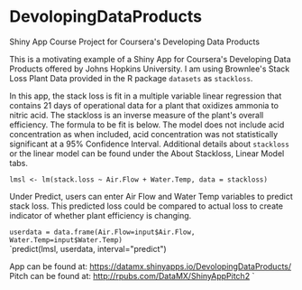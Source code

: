 # DevolopingDataProducts
Shiny App Course Project for Coursera's Developing Data Products

This is a motivating example of a Shiny App for Coursera's Developing Data Products offered by Johns Hopkins University.
I am using Brownlee's Stack Loss Plant Data provided in the R package `datasets` as `stackloss`.  

In this app, the stack loss is fit in a multiple variable linear regression that contains 21 days of operational data for a plant that oxidizes ammonia to nitric acid.  The stackloss is an inverse measure of the plant's overall efficiency.  The formula to be fit is below.  The model does not include acid concentration as when included, acid concentration was not statistically significant at a 95% Confidence Interval.  Additional details about `stackloss` or the linear model can be found under the About Stackloss, Linear Model tabs.

```{r, echo = TRUE}
lmsl <- lm(stack.loss ~ Air.Flow + Water.Temp, data = stackloss)
```

Under Predict, users can enter Air Flow and Water Temp variables to predict stack loss.  This predicted loss could be compared to actual loss to create indicator of whether plant efficiency is changing.

`userdata = data.frame(Air.Flow=input$Air.Flow, Water.Temp=input$Water.Temp)`  
`predict(lmsl, userdata, interval="predict")

App can be found at:
https://datamx.shinyapps.io/DevolopingDataProducts/
Pitch can be found at:
http://rpubs.com/DataMX/ShinyAppPitch2
`


